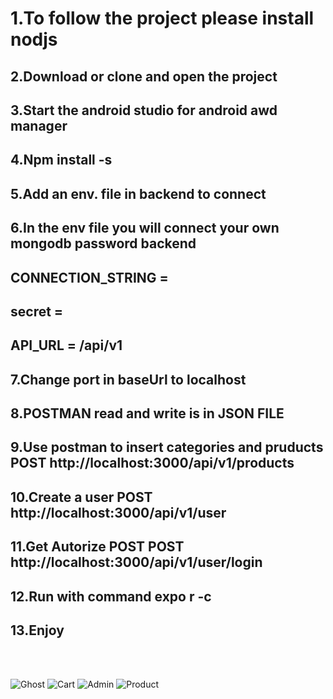 # 1.To follow the project please install nodjs
## 2.Download or clone and open the project
## 3.Start the android studio for android awd manager
## 4.Npm install -s 
## 5.Add an env. file in backend to connect
## 6.In the env file you will connect your own mongodb password backend 
## CONNECTION_STRING = 
## secret = 
## API_URL = /api/v1
## 7.Change port in baseUrl to localhost
## 8.POSTMAN read and write is in JSON FILE
## 9.Use postman to insert categories and pruducts POST http://localhost:3000/api/v1/products
## 10.Create a user POST http://localhost:3000/api/v1/user
## 11.Get Autorize POST POST http://localhost:3000/api/v1/user/login
## 12.Run with command expo r -c  
## 13.Enjoy
<br/>
<br/>

![Ghost](https://user-images.githubusercontent.com/57671826/139060513-4208c97a-c98d-4e50-b3b2-0e14cd83162f.png)
![Cart](https://user-images.githubusercontent.com/57671826/139060698-7d53d366-dd10-4c53-ab99-6bdd4323f6d9.png)
![Admin](https://user-images.githubusercontent.com/57671826/139060713-f0d6b141-1c87-43da-a5d9-501b181dd72a.png)
![Product](https://user-images.githubusercontent.com/57671826/139061063-bce81e91-0839-4b6d-ae9b-8f249e924d63.png)
